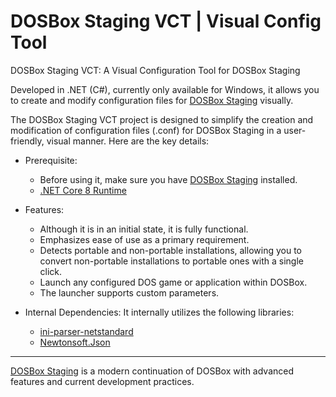 # DOSBox Staging VCT | Visual Config Tool

DOSBox Staging VCT: A Visual Configuration Tool for DOSBox Staging

Developed in .NET (C#), currently only available for Windows, it allows you to create and modify configuration files for [DOSBox Staging](https://www.dosbox-staging.org/) visually.

The DOSBox Staging VCT project is designed to simplify the creation and modification of configuration files (.conf) for DOSBox Staging in a user-friendly, visual manner. Here are the key details:

- Prerequisite:
   - Before using it, make sure you have [DOSBox Staging](https://www.dosbox-staging.org/) installed.
   - [.NET Core 8 Runtime](https://dotnet.microsoft.com/en-us/download/dotnet/8.0)
 
- Features:
  - Although it is in an initial state, it is fully functional.
  - Emphasizes ease of use as a primary requirement.
  - Detects portable and non-portable installations, allowing you to convert non-portable installations to portable ones with a single click.
  - Launch any configured DOS game or application within DOSBox.
  - The launcher supports custom parameters.

- Internal Dependencies:
  It internally utilizes the following libraries:
   - [ini-parser-netstandard](https://github.com/rickyah/ini-parser)
   - [Newtonsoft.Json](https://github.com/JamesNK/Newtonsoft.Json)

---
[DOSBox Staging](https://www.dosbox-staging.org/) is a modern continuation of DOSBox with advanced features and current development practices.

